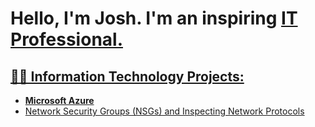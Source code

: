 <h1>Hello, I'm Josh. I'm an inspiring <a href="https://linkedin.com/in/josh337">IT Professional.</h1>

<h2>👨‍💻 Information Technology Projects:</h2>
  
  - <b>Microsoft Azure</b>
  - [Network Security Groups (NSGs) and Inspecting Network Protocols](https://github.com/joshmadakorcc/azure-network-protocols)

[linkedin]: https://linkedin.com/in/josh337
